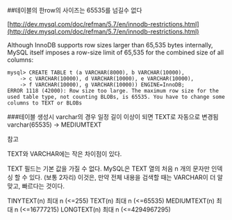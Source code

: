

##테이블의 한row의 사이즈는 65535를 넘길수 없다

[http://dev.mysql.com/doc/refman/5.7/en/innodb-restrictions.html](http://dev.mysql.com/doc/refman/5.7/en/innodb-restrictions.html)

Although InnoDB supports row sizes larger than 65,535 bytes internally, MySQL itself imposes a row-size limit of 65,535 for
the combined size of all columns:
```
mysql> CREATE TABLE t (a VARCHAR(8000), b VARCHAR(10000),
    -> c VARCHAR(10000), d VARCHAR(10000), e VARCHAR(10000),
    -> f VARCHAR(10000), g VARCHAR(10000)) ENGINE=InnoDB;
ERROR 1118 (42000): Row size too large. The maximum row size for the
used table type, not counting BLOBs, is 65535. You have to change some
columns to TEXT or BLOBs
```
###테이블 생성시 varchar의 경우 일정 길이 이상이 되면 TEXT로 자동으로 변경됨
varchar(65535) -> MEDIUMTEXT

참고

TEXT와 VARCHAR에는 작은 차이점이 있다. 

TEXT 필드는 기본 값을 가질 수 없다. 
MySQL은 TEXT 열의 처음 n 개의 문자만 인덱싱 할 수 있다. (보통 2자리)
이것은, 만약 전체 내용을 검색할 때는 VARCHAR이 더 알맞고, 빠르다는 것이다.

TINYTEXT(n)      최대 n (<=255)
TEXT(n)          최대 n (<=65535)
MEDIUMTEXT(n)    최대 n (<=16777215)
LONGTEXT(n)      최대 n (<=4294967295)
